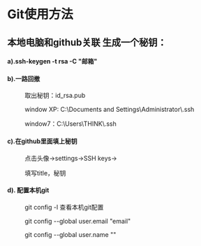 # Git使用方法
<h2>本地电脑和github关联 生成一个秘钥：</h2>
<dl>
	<h4>a).ssh-keygen -t rsa -C "邮箱"</h4>
	<h4>b).一路回撤</h4>
	<dd>
		<p>取出秘钥：id_rsa.pub</p>
		<p>window XP:  C:\Documents and Settings\Administrator\.ssh</p>
		<p>window7：C:\Users\THINK\.ssh</p>
	</dd>
	<h4>c).在github里面填上秘钥</h4>
	<dd>
		<p>点击头像->settings->SSH keys-></p>
		<p>填写title，秘钥</p>
	</dd>
	<h4>d). 配置本机git</h4>
	<dd>
		<p>git config -l 查看本机git配置</p>
		<p>git config --global user.email "email"</p>
		<p>git config --global user.name ""</p>
	</dd>
</dl>



